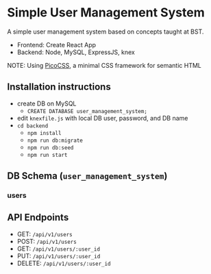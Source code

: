 # Simple User Management System

A simple user management system based on concepts taught at BST.

- Frontend: Create React App
- Backend: Node, MySQL, ExpressJS, knex

NOTE: Using [PicoCSS](https://picocss.com/), a minimal CSS framework for semantic HTML

## Installation instructions

- create DB on MySQL
  - `CREATE DATABASE user_management_system;`
- edit `knexfile.js` with local DB user, password, and DB name
- `cd backend`
  - `npm install`
  - `npm run db:migrate`
  - `npm run db:seed`
  - `npm run start`

## DB Schema (`user_management_system`)

### users

## API Endpoints

- GET: `/api/v1/users`
- POST: `/api/v1/users`
- GET: `/api/v1/users/:user_id`
- PUT: `/api/v1/users/:user_id`
- DELETE: `/api/v1/users/:user_id`
